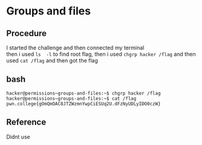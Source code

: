 # Groups and files

## Procedure
I started the challenge and then connected my terminal<br>
then i used `ls  -l` to find root flag, then i used `chgrp hacker /flag` and then used
`cat /flag` and then got the flag

## bash
`hacker@permissions~groups-and-files:~$ chgrp hacker /flag
hacker@permissions~groups-and-files:~$ cat /flag
pwn.college{gOmQmOAC8JTZWzmnYwpCiESUq2U.dFzNyUDLyIDO0czW}`

## Reference
Didnt use
